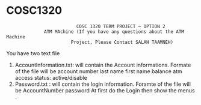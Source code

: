 COSC1320
========
                              COSC 1320 TERM PROJECT – OPTION 2
                  ATM MAchine (If you have any questions about the ATM Machine
                            Project, Please Contact SALAH TAAMNEH)

You have two text file
1. AccountInformation.txt: will contain the Account informations. Formate
of the file will be
account number
last name
first name
balance
atm access status: active/disable
2. Password.txt : will contain the login information. Foramte of the file
will be
AccountNumber password
At first do the Login then show the menus .


